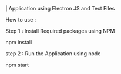 |  Application using Electron JS and Text Files

How to use :

Step 1 : Install Required packages using NPM

npm install

step 2 : Run the Application using node

npm start


